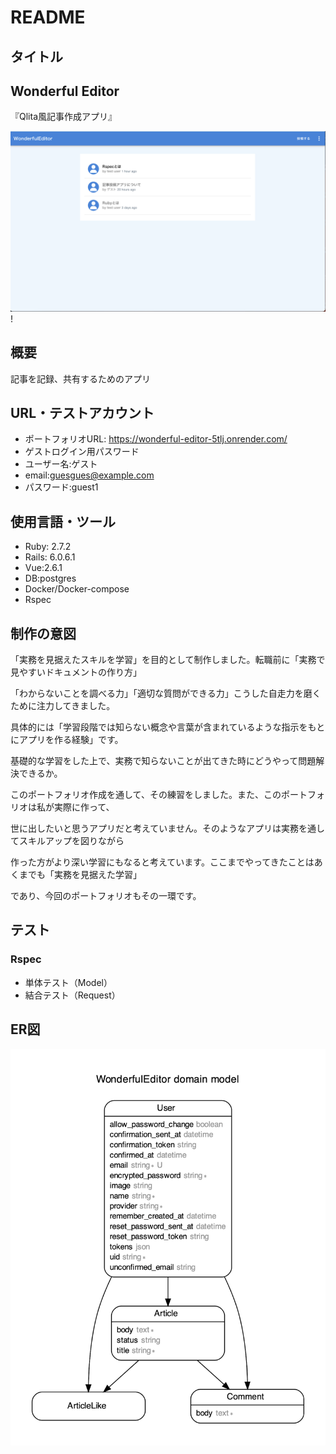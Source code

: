 # README
## タイトル
## Wonderful Editor
 『Qlita風記事作成アプリ』

![](2023-06-14-21-44-37.png)!

## 概要
記事を記録、共有するためのアプリ

## URL・テストアカウント
- ポートフォリオURL: https://wonderful-editor-5tlj.onrender.com/
- ゲストログイン用パスワード
- ユーザー名:ゲスト
- email:guesgues@example.com
- パスワード:guest1

## 使用言語・ツール
- Ruby: 2.7.2
- Rails: 6.0.6.1
- Vue:2.6.1
- DB:postgres
- Docker/Docker-compose
- Rspec

## 制作の意図
「実務を見据えたスキルを学習」を目的として制作しました。転職前に「実務で見やすいドキュメントの作り方」

「わからないことを調べる力」「適切な質問ができる力」こうした自走力を磨くために注力してきました。

具体的には「学習段階では知らない概念や言葉が含まれているような指示をもとにアプリを作る経験」です。

基礎的な学習をした上で、実務で知らないことが出てきた時にどうやって問題解決できるか。

このポートフォリオ作成を通して、その練習をしました。また、このポートフォリオは私が実際に作って、

世に出したいと思うアプリだと考えていません。そのようなアプリは実務を通してスキルアップを図りながら

作った方がより深い学習にもなると考えています。ここまでやってきたことはあくまでも「実務を見据えた学習」

であり、今回のポートフォリオもその一環です。
## テスト
### Rspec
- 単体テスト（Model）
- 結合テスト（Request）

## ER図
![](2023-06-15-02-48-22.png)
